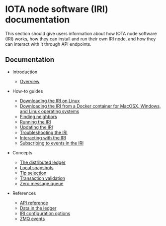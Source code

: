 # IOTA node software (IRI) documentation

This section should give users information about how IOTA node software (IRI) works, how they can install and run their own IRI node, and how they can interact with it through API endpoints.

## Documentation
- Introduction
    - [Overview](introduction/overview.md)
  
- How-to guides
    - [Downloading the IRI on Linux](how-to-guides/downloading-the-iri-on-linux.md)
    - [Downloading the IRI from a Docker container for MacOSX, Windows, and Linux operating systems](how-to-guides/downloading-the-iri-from-a-docker-container.md)
    - [Finding neighbors](how-to-guides/finding-neighbors.md)
    - [Running the IRI](how-to-guides/running-the-iri.md)
    - [Updating the IRI](how-to-guides/updating-the-iri.md)
    - [Troubleshooting the IRI](how-to-guides/troubleshooting-the-iri.md)
    - [Interacting with the IRI](how-to-guides/interacting-with-the-iri.md)
    - [Subscribing to events in the IRI](how-to-guides/subscribing-to-events-in-the-iri.md)
  
- Concepts
    - [The distributed ledger](concepts/the-distributed-ledger.md)
    - [Local snapshots](concepts/local-snapshot.md)
    - [Tip selection](concepts/tip-selection.md)
    - [Transaction validation](concepts/transaction-validation.md)
    - [Zero message queue](concepts/zero-message-queue.md)

- References
    - [API reference](references/api-reference.md)
    - [Data in the ledger](references/data-in-the-ledger.md)
    - [IRI configuration options](references/iri-configuration-options.md)
    - [ZMQ events](references/zmq-events.md)

